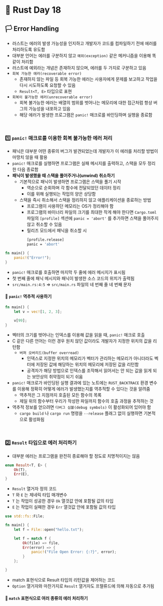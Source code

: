 # 🦀 Rust Day 18

## **🏳️ Error Handling**
- 러스트는 에러의 발생 가능성을 인지하고 개발자가 코드를 컴파일하기 전에 에러를 처리하도록 유도함
- 대부분 언어는 에러를 구분하지 않고 `예외(exception)` 같은 메커니즘을 이용해 똑같이 처리함
- 러스트에 예외라는 개념은 존재하지 않으며, 에러를 두 가지로 구분하고 있음
- `회복 가능한 에러(recoverable error)`
  - 존재하지 않는 파일 등 회복 가능한 에러는 사용자에게 문제를 보고하고 작업을 다시 시도하도록 요청할 수 있음
  - `Result<T, E>` 타입으로 표현
- `회복이 불가능한 에러(unrecoverable error)`
  - 회복 불가능한 에러는 배열의 범위를 벗어나는 메모리에 대한 접근처럼 항상 버그의 가능성을 내포하고 있음
  - 해당 에러가 발생한 프로그램은 `panic!` 매크로를 바인딩하며 실행을 종료함

<br>

### **1️⃣ `panic!` 매크로를 이용한 회복 불가능한 에러 처리**
- 패닉은 대부분 어떤 종류의 버그가 발견되었는데 개발자가 이 에러를 처리할 방법이 마땅치 않을 때 활용
- `panic!` 매크로를 실행하면 프로그램은 실패 메시지를 출력하고, 스택을 모두 정리한 다음 종료함
- **패닉이 발생했을 때 스택을 풀어주거나(unwind) 취소하기**
  - 기본적으로 패닉이 발생하면 프로그램은 스택을 풀기 시작
    - 역순으로 순회하며 각 함수에 전달되었던 데이터 정리
    - 이를 위해 실행되는 작업의 양은 상당함
  - 스택을 즉시 취소해서 스택을 정리하지 않고 애플리케이션을 종료하는 방법
    - 프로그램이 사용하던 메모리는 OS가 정리해야 함
    - 프로그램의 바이너리 파일의 크기를 최대한 작게 해야 한다면 `Cargo.toml` 파일의 `[profile]` 섹션에 `panic = 'abort'` 를 추가하면 스택을 풀어주지 않고 취소할 수 있음
    - 릴리즈 모드에서 패닉을 취소할 시
        ```bash
        [profile.release]
        panic = 'abort'
        ```

```rust
fn main() {
    panic!("Error!");
}
```
- `panic!` 매크로를 호출하면 마지막 두 줄에 에러 메시지가 표시됨
- 첫 번째 줄에 패닉 메시지와 패닉이 발생한 소스 코드의 위치가 출력됨
- `src/main.rs:4:5` => `src/main.rs` 파일의 네 번째 줄 네 번째 문자

#### **🤔 `panic!` 역추적 사용하기**

```rust
fn main() {
    let v = vec![1, 2, 3];

    v[99];
}
```
- 벡터의 크기를 벗어나는 인덱스를 이용해 값을 읽을 때, `panic!` 매크로 호출
- C 같은 다른 언어는 이런 경우 원치 않던 값이라도 개발자가 지정한 위치의 값을 리턴함
  - `버퍼 오버리드(buffer overread)`
    - 인덱스로 지정한 위치의 메모리가 벡터가 관리하는 메모리가 아니더라도 벡터에 저장된 값에 해당하는 위치의 메모리에 저장된 값을 리턴함
    - 공격자가 해당 방법으로 인덱스를 조작해서 읽어서는 안 되는 값을 읽게 되는 보안상의 취약점이 되기 쉬움
- `panic!` 매크로가 바인딩된 실행 결과에 있는 노트에는 `RUST_BACKTRACE` 환경 변수를 이용해 정확히 어떻게 에러가 발생했는지를 역추적할 수 있다는 것을 알려줌
  - 역추적은 그 지점까지 호출된 모든 함수의 목록
  - 제일 위의 함수부터 우리가 작성한 파일까지 함수의 호출 과정을 추적하는 것
- 역추적 정보를 얻으려면 `디버그 심볼(debug symbols)` 이 활성화되어 있어야 함
  - `cargo build` 나 `cargo run` 명령을 `--release` 플래그 없이 실행하면 기본적으로 활성화됨

<br>

### **2️⃣ `Result` 타입으로 에러 처리하기**
- 대부분 에러는 프로그램을 완전히 종료해야 할 정도로 치명적이지는 않음

```rust
enum Result<T, E> {
    Ok(T),
    Err(E),
}
```
- `Result` 열거자 정의 코드
- `T` 와 `E` 는 제네릭 타입 매개변수
- `T` 는 작업이 성공한 경우 `Ok` 열것값 안에 포함될 값의 타입
- `E` 는 작업이 실패한 경우 `Err` 열것값 안에 포함될 값의 타입

```rust
use std::fs::File;

fn main() {
    let f = File::open("hello.txt");

    let f = match f {
        Ok(file) => file,
        Err(error) => {
            panic!("File Open Error: {:?}", error);
        }
    };

}
```
- match 표현식으로 Result 타입의 리턴값을 제어하는 코드
- `Option` 열거자와 마찬가지로 `Result` 열거자도 프렐류드에 의해 자동으로 추가됨

#### **🤔 `match` 표현식으로 여러 종류의 에러 처리하기**
